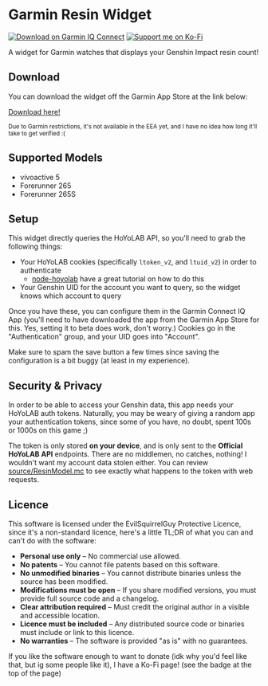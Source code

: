 # Garmin Resin Widget

[![Download on Garmin IQ Connect](https://img.shields.io/badge/Download_on-Garmin_IQ_Connect-blue?logo=garmin)](https://apps.garmin.com/apps/265aed1b-d72b-484b-8baf-c09b00e57f24?tid=0)
[![Support me on Ko-Fi](https://img.shields.io/badge/Support_me-on_Ko--Fi-ff5e5b?logo=kofi)
](https://ko-fi.com/P5P5198VXT)


A widget for Garmin watches that displays your Genshin Impact resin count!

## Download

You can download the widget off the Garmin App Store at the link below:

[Download here!](https://apps.garmin.com/apps/265aed1b-d72b-484b-8baf-c09b00e57f24?tid=0)

<sub>Due to Garmin restrictions, it's not available in the EEA yet, and I have no idea how long it'll take to get verified :(</sub>

## Supported Models

* vívoactive 5
* Forerunner 265
* Forerunner 265S

## Setup

This widget directly queries the HoYoLAB API, so you'll need to grab the following things:

* Your HoYoLAB cookies (specifically `ltoken_v2`, and `ltuid_v2`) in order to authenticate
  * [node-hoyolab](https://github.com/iseizuu/node-hoyolab) have a great tutorial on how to do this
* Your Genshin UID for the account you want to query, so the widget knows which account to query

Once you have these, you can configure them in the Garmin Connect IQ App (you'll need to have downloaded the app
from the Garmin App Store for this. Yes, setting it to beta does work, don't worry.) Cookies go in the "Authentication"
group, and your UID goes into "Account".

Make sure to spam the save button a few times since saving the configuration is a bit buggy (at least in my experience).

## Security & Privacy

In order to be able to access your Genshin data, this app needs your HoYoLAB auth tokens. Naturally, you may be weary of giving a random app
your authentication tokens, since some of you have, no doubt, spent 100s or 1000s on this game ;)

The token is only stored __on your device__, and is only sent to the **Official HoYoLAB API** endpoints. There are no middlemen, no catches,
nothing! I wouldn't want my account data stolen either. You can review [source/ResinModel.mc](source/ResinModel.mc) to see exactly what happens
to the token with web requests.

## Licence

This software is licensed under the EvilSquirrelGuy Protective Licence, since it's a non-standard licence, here's a little TL;DR of what you can and
can't do with the software:

- **Personal use only** – No commercial use allowed.  
- **No patents** – You cannot file patents based on this software.  
- **No unmodified binaries** – You cannot distribute binaries unless the source has been modified.  
- **Modifications must be open** – If you share modified versions, you must provide full source code and a changelog.  
- **Clear attribution required** – Must credit the original author in a visible and accessible location.  
- **Licence must be included** – Any distributed source code or binaries must include or link to this licence.  
- **No warranties** – The software is provided "as is" with no guarantees.  

If you like the software enough to want to donate (idk why you'd feel like that, but ig some people like it), I have a Ko-Fi 
page! (see the badge at the top of the page)
